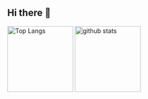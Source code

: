 ## Hi there 👋

<p align="left"> 
  <img alt="Top Langs" height="150px" src="https://github-readme-stats.vercel.app/api/top-langs/?username=surukotonai&layout=compact&show_icons=true" />
  <img alt="github stats" height="150px" src="https://github-readme-stats.vercel.app/api?username=surukotonai" />
</p>
